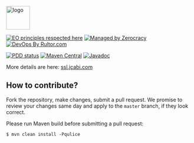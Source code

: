 <img alt="logo" src="http://img.jcabi.com/logo-square.png" width="64px" height="64px" />

[![EO principles respected here](https://www.elegantobjects.org/badge.svg)](https://www.elegantobjects.org)
[![Managed by Zerocracy](https://www.0crat.com/badge/C3RUBL5H9.svg)](https://www.0crat.com/p/C3RUBL5H9)
[![DevOps By Rultor.com](http://www.rultor.com/b/jcabi/jcabi-ssl-maven-plugin)](http://www.rultor.com/p/jcabi/jcabi-ssl-maven-plugin)

[![PDD status](http://www.0pdd.com/svg?name=jcabi/jcabi-ssl-maven-plugin)](http://www.0pdd.com/p?name=jcabi/jcabi-ssl-maven-plugin)
[![Maven Central](https://maven-badges.herokuapp.com/maven-central/com.jcabi/jcabi-ssl-maven-plugin/badge.svg)](https://maven-badges.herokuapp.com/maven-central/com.jcabi/jcabi-ssl-maven-plugin)
[![Javadoc](https://javadoc.io/badge/com.jcabi/jcabi-ssl-maven-plugin.svg)](http://www.javadoc.io/doc/com.jcabi/jcabi-ssl-maven-plugin)

More details are here: [ssl.jcabi.com](http://ssl.jcabi.com/index.html)

## How to contribute?

Fork the repository, make changes, submit a pull request.
We promise to review your changes same day and apply to
the `master` branch, if they look correct.

Please run Maven build before submitting a pull request:

```
$ mvn clean install -Pqulice
```
